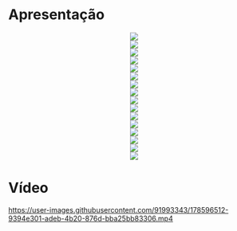 # Apresentação

<div align="center">
<img src="/docs/img/pagina1_slide.png" />
</div>
<div align="center">
<img src="/docs/img/pagina2_slide.png" />
</div>
<div align="center">
<img src="/docs/img/pagina3_slide.png" />
</div>
<div align="center">
<img src="/docs/img/pagina4_slide.png" />
</div>
<div align="center">
<img src="/docs/img/pagina5_slide.png" />
</div>
<div align="center">
<img src="/docs/img/pagina6_slide.png" />
</div>
<div align="center">
<img src="/docs/img/pagina7_slide.png" />
</div>
<div align="center">
<img src="/docs/img/pagina8_slide.png" />
</div>
<div align="center">
<img src="/docs/img/pagina9_slide.png" />
</div>
<div align="center">
<img src="/docs/img/pagina10_slide.png" />
</div>
<div align="center">
<img src="/docs/img/pagina11_slide.png" />
</div>
<div align="center">
<img src="/docs/img/pagina12_slide.png" />
</div>
<div align="center">
<img src="/docs/img/pagina13_slide.png" />
</div>
<div align="center">
<img src="/docs/img/pagina14_slide.png" />
</div>
<div align="center">
<img src="/docs/img/pagina15_slide.png" />
</div>
<div align="center">
<img src="/docs/img/pagina16_slide.png" />
</div>

# Vídeo



https://user-images.githubusercontent.com/91993343/178596512-9394e301-adeb-4b20-876d-bba25bb83306.mp4






